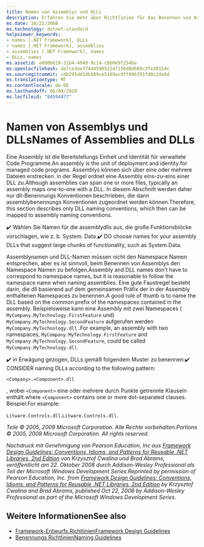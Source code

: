 ```yaml
---
title: Namen von Assemblys und DLLs
description: Erfahren Sie mehr über Richtlinien für das Benennen von Assemblys und Dynamic Link Libraries (DLLs). Eine Assembly kann eine oder mehrere Dateien umfassen, Sie ordnet jedoch in der Regel eins-zu-eins einer DLL zu.
ms.date: 10/22/2008
ms.technology: dotnet-standard
helpviewer_keywords:
- names [.NET Framework], DLLs
- names [.NET Framework], assemblies
- assemblies [.NET Framework], names
- DLLs, names
ms.assetid: e800b610-31b4-4949-9c14-cb60e9f254be
ms.openlocfilehash: de7ce3ee774d4598521d7156d0d660c3fe30154c
ms.sourcegitcommit: cdb295dd1db589ce5169ac9ff096f01fd0c2da9d
ms.translationtype: MT
ms.contentlocale: de-DE
ms.lasthandoff: 06/09/2020
ms.locfileid: "84594477"
---
```

# <a name="names-of-assemblies-and-dlls"></a><span data-ttu-id="627b7-104">Namen von Assemblys und DLLs</span><span class="sxs-lookup"><span data-stu-id="627b7-104">Names of Assemblies and DLLs</span></span>
<span data-ttu-id="627b7-105">Eine Assembly ist die Bereitstellungs Einheit und Identität für verwaltete Code Programme.</span><span class="sxs-lookup"><span data-stu-id="627b7-105">An assembly is the unit of deployment and identity for managed code programs.</span></span> <span data-ttu-id="627b7-106">Assemblys können sich über eine oder mehrere Dateien erstrecken. in der Regel ordnet eine Assembly eins-zu-eins einer DLL zu.</span><span class="sxs-lookup"><span data-stu-id="627b7-106">Although assemblies can span one or more files, typically an assembly maps one-to-one with a DLL.</span></span> <span data-ttu-id="627b7-107">In diesem Abschnitt werden daher nur dll-Benennungs Konventionen beschrieben, die dann assemblybenennungs Konventionen zugeordnet werden können.</span><span class="sxs-lookup"><span data-stu-id="627b7-107">Therefore, this section describes only DLL naming conventions, which then can be mapped to assembly naming conventions.</span></span>

 <span data-ttu-id="627b7-108">✔️ Wählen Sie Namen für die assemblydlls aus, die große Funktionsblöcke vorschlagen, wie z. b. System. Data.</span><span class="sxs-lookup"><span data-stu-id="627b7-108">✔️ DO choose names for your assembly DLLs that suggest large chunks of functionality, such as System.Data.</span></span>

 <span data-ttu-id="627b7-109">Assemblynamen und DLL-Namen müssen nicht den Namespace Namen entsprechen, aber es ist sinnvoll, beim Benennen von Assemblys den Namespace Namen zu befolgen.</span><span class="sxs-lookup"><span data-stu-id="627b7-109">Assembly and DLL names don’t have to correspond to namespace names, but it is reasonable to follow the namespace name when naming assemblies.</span></span> <span data-ttu-id="627b7-110">Eine gute Faustregel besteht darin, die dll basierend auf dem gemeinsamen Präfix der in der Assembly enthaltenen Namespaces zu benennen.</span><span class="sxs-lookup"><span data-stu-id="627b7-110">A good rule of thumb is to name the DLL based on the common prefix of the namespaces contained in the assembly.</span></span> <span data-ttu-id="627b7-111">Beispielsweise kann eine Assembly mit zwei Namespaces ( `MyCompany.MyTechnology.FirstFeature` und) `MyCompany.MyTechnology.SecondFeature` aufgerufen werden `MyCompany.MyTechnology.dll` .</span><span class="sxs-lookup"><span data-stu-id="627b7-111">For example, an assembly with two namespaces, `MyCompany.MyTechnology.FirstFeature` and `MyCompany.MyTechnology.SecondFeature`, could be called `MyCompany.MyTechnology.dll`.</span></span>

 <span data-ttu-id="627b7-112">✔️ in Erwägung gezogen, DLLs gemäß folgendem Muster zu benennen:</span><span class="sxs-lookup"><span data-stu-id="627b7-112">✔️ CONSIDER naming DLLs according to the following pattern:</span></span>

 `<Company>.<Component>.dll`

 <span data-ttu-id="627b7-113">, wobei `<Component>` eine oder mehrere durch Punkte getrennte Klauseln enthält.</span><span class="sxs-lookup"><span data-stu-id="627b7-113">where `<Component>` contains one or more dot-separated clauses.</span></span> <span data-ttu-id="627b7-114">Beispiel:</span><span class="sxs-lookup"><span data-stu-id="627b7-114">For example:</span></span>

 <span data-ttu-id="627b7-115">`Litware.Controls.dll`.</span><span class="sxs-lookup"><span data-stu-id="627b7-115">`Litware.Controls.dll`.</span></span>

 <span data-ttu-id="627b7-116">*Teile © 2005, 2009 Microsoft Corporation. Alle Rechte vorbehalten.*</span><span class="sxs-lookup"><span data-stu-id="627b7-116">*Portions © 2005, 2009 Microsoft Corporation. All rights reserved.*</span></span>

 <span data-ttu-id="627b7-117">*Nachdruck mit Genehmigung von Pearson Education, Inc aus [Framework Design Guidelines: Conventions, Idioms, and Patterns for Reusable .NET Libraries, 2nd Edition](https://www.informit.com/store/framework-design-guidelines-conventions-idioms-and-9780321545619) von Krzysztof Cwalina und Brad Abrams, veröffentlicht am 22. Oktober 2008 durch Addison-Wesley Professional als Teil der Microsoft Windows Development Series.*</span><span class="sxs-lookup"><span data-stu-id="627b7-117">*Reprinted by permission of Pearson Education, Inc. from [Framework Design Guidelines: Conventions, Idioms, and Patterns for Reusable .NET Libraries, 2nd Edition](https://www.informit.com/store/framework-design-guidelines-conventions-idioms-and-9780321545619) by Krzysztof Cwalina and Brad Abrams, published Oct 22, 2008 by Addison-Wesley Professional as part of the Microsoft Windows Development Series.*</span></span>

## <a name="see-also"></a><span data-ttu-id="627b7-118">Weitere Informationen</span><span class="sxs-lookup"><span data-stu-id="627b7-118">See also</span></span>

- [<span data-ttu-id="627b7-119">Framework-Entwurfs Richtlinien</span><span class="sxs-lookup"><span data-stu-id="627b7-119">Framework Design Guidelines</span></span>](index.md)
- [<span data-ttu-id="627b7-120">Benennungs Richtlinien</span><span class="sxs-lookup"><span data-stu-id="627b7-120">Naming Guidelines</span></span>](naming-guidelines.md)
